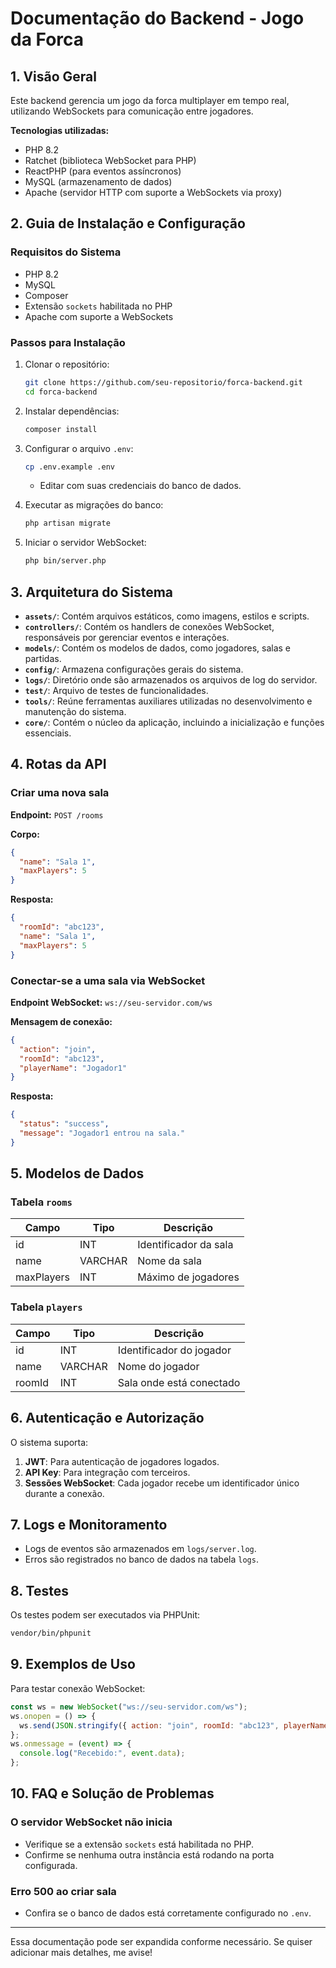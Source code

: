 # Documentação do Backend - Jogo da Forca

## 1. Visão Geral
Este backend gerencia um jogo da forca multiplayer em tempo real, utilizando WebSockets para comunicação entre jogadores.

**Tecnologias utilizadas:**
- PHP 8.2
- Ratchet (biblioteca WebSocket para PHP)
- ReactPHP (para eventos assíncronos)
- MySQL (armazenamento de dados)
- Apache (servidor HTTP com suporte a WebSockets via proxy)

## 2. Guia de Instalação e Configuração

### Requisitos do Sistema
- PHP 8.2
- MySQL
- Composer
- Extensão `sockets` habilitada no PHP
- Apache com suporte a WebSockets

### Passos para Instalação
1. Clonar o repositório:
   ```bash
   git clone https://github.com/seu-repositorio/forca-backend.git
   cd forca-backend
   ```
2. Instalar dependências:
   ```bash
   composer install
   ```
3. Configurar o arquivo `.env`:
   ```bash
   cp .env.example .env
   ```
   - Editar com suas credenciais do banco de dados.

4. Executar as migrações do banco:
   ```bash
   php artisan migrate
   ```

5. Iniciar o servidor WebSocket:
   ```bash
   php bin/server.php
   ```

## 3. Arquitetura do Sistema  
- **`assets/`**: Contém arquivos estáticos, como imagens, estilos e scripts.  
- **`controllers/`**: Contém os handlers de conexões WebSocket, responsáveis por gerenciar eventos e interações.  
- **`models/`**: Contém os modelos de dados, como jogadores, salas e partidas.  
- **`config/`**: Armazena configurações gerais do sistema.  
- **`logs/`**: Diretório onde são armazenados os arquivos de log do servidor.  
- **`test/`**: Arquivo de testes de funcionalidades.  
- **`tools/`**: Reúne ferramentas auxiliares utilizadas no desenvolvimento e manutenção do sistema.  
- **`core/`**: Contém o núcleo da aplicação, incluindo a inicialização e funções essenciais.  


## 4. Rotas da API

### Criar uma nova sala
**Endpoint:** `POST /rooms`

**Corpo:**
```json
{
  "name": "Sala 1",
  "maxPlayers": 5
}
```

**Resposta:**
```json
{
  "roomId": "abc123",
  "name": "Sala 1",
  "maxPlayers": 5
}
```

### Conectar-se a uma sala via WebSocket
**Endpoint WebSocket:** `ws://seu-servidor.com/ws`

**Mensagem de conexão:**
```json
{
  "action": "join",
  "roomId": "abc123",
  "playerName": "Jogador1"
}
```

**Resposta:**
```json
{
  "status": "success",
  "message": "Jogador1 entrou na sala."
}
```

## 5. Modelos de Dados
### Tabela `rooms`
| Campo     | Tipo      | Descrição |
|-----------|----------|-----------|
| id        | INT      | Identificador da sala |
| name      | VARCHAR  | Nome da sala |
| maxPlayers | INT     | Máximo de jogadores |

### Tabela `players`
| Campo     | Tipo      | Descrição |
|-----------|----------|-----------|
| id        | INT      | Identificador do jogador |
| name      | VARCHAR  | Nome do jogador |
| roomId    | INT      | Sala onde está conectado |

## 6. Autenticação e Autorização
O sistema suporta:
1. **JWT**: Para autenticação de jogadores logados.
2. **API Key**: Para integração com terceiros.
3. **Sessões WebSocket**: Cada jogador recebe um identificador único durante a conexão.

## 7. Logs e Monitoramento
- Logs de eventos são armazenados em `logs/server.log`.
- Erros são registrados no banco de dados na tabela `logs`.

## 8. Testes
Os testes podem ser executados via PHPUnit:
```bash
vendor/bin/phpunit
```

## 9. Exemplos de Uso
Para testar conexão WebSocket:
```js
const ws = new WebSocket("ws://seu-servidor.com/ws");
ws.onopen = () => {
  ws.send(JSON.stringify({ action: "join", roomId: "abc123", playerName: "Jogador1" }));
};
ws.onmessage = (event) => {
  console.log("Recebido:", event.data);
};
```

## 10. FAQ e Solução de Problemas
### O servidor WebSocket não inicia
- Verifique se a extensão `sockets` está habilitada no PHP.
- Confirme se nenhuma outra instância está rodando na porta configurada.

### Erro 500 ao criar sala
- Confira se o banco de dados está corretamente configurado no `.env`.

---
Essa documentação pode ser expandida conforme necessário. Se quiser adicionar mais detalhes, me avise!

